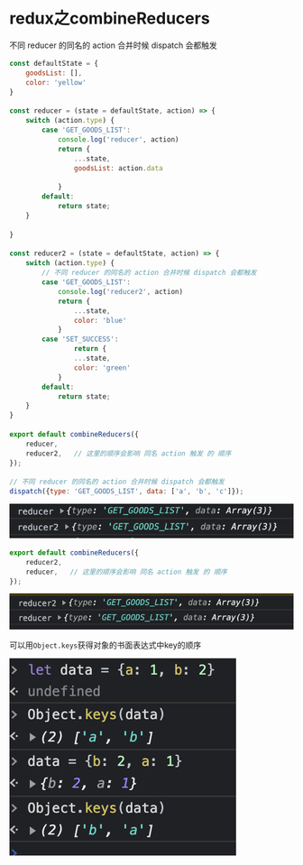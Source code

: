 # redux之combineReducers

不同 reducer 的同名的 action 合并时候 dispatch 会都触发

```js
const defaultState = {
    goodsList: [],
    color: 'yellow'
}

const reducer = (state = defaultState, action) => {
    switch (action.type) {
        case 'GET_GOODS_LIST':
            console.log('reducer', action)
            return {
                ...state,
                goodsList: action.data

            }
        default:
            return state;
    }

}

const reducer2 = (state = defaultState, action) => {
    switch (action.type) {
        // 不同 reducer 的同名的 action 合并时候 dispatch 会都触发
        case 'GET_GOODS_LIST':
            console.log('reducer2', action)
            return {
                ...state,
                color: 'blue'
            }
      	case 'SET_SUCCESS':
        		return {
                ...state,
                color: 'green'
          	}
        default:
            return state;
    }
}

export default combineReducers({
    reducer,
    reducer2,   // 这里的顺序会影响 同名 action 触发 的 顺序
});

// 不同 reducer 的同名的 action 合并时候 dispatch 会都触发
dispatch({type: 'GET_GOODS_LIST', data: ['a', 'b', 'c']});

```

![image-20230113010221671](./assets/image-20230113010221671-3542945.png)

```js
export default combineReducers({
    reducer2,
    reducer,   // 这里的顺序会影响 同名 action 触发 的 顺序
});
```

![image-20230113010353746](./assets/image-20230113010353746-3543035.png)

可以用`Object.keys`获得对象的书面表达式中key的顺序

![image-20230113005522172](./assets/image-20230113005522172.png)